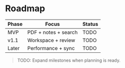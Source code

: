 # Roadmap

| Phase | Focus | Status |
| --- | --- | --- |
| MVP | PDF + notes + search | TODO |
| v1.1 | Workspace + review | TODO |
| Later | Performance + sync | TODO |

> TODO: Expand milestones when planning is ready.
